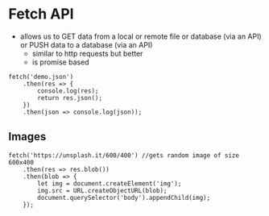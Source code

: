 # Fetch API
- allows us to GET data from a local or remote file or database (via an API) or PUSH data to a database (via an API)
    - similar to http requests but better 
    - is promise based

```JS
fetch('demo.json')
    .then(res => {
        console.log(res);
        return res.json();
    })
    .then(json => console.log(json));
```
## Images
```JS
fetch('https://unsplash.it/600/400') //gets random image of size 600x400
    .then(res => res.blob())
    .then(blob => {
        let img = document.createElement('img');
        img.src = URL.createObjectURL(blob);
        document.querySelector('body').appendChild(img);
    });
```